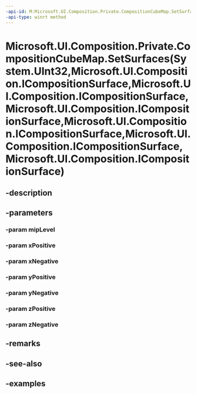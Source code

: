 ```yaml
---
-api-id: M:Microsoft.UI.Composition.Private.CompositionCubeMap.SetSurfaces(System.UInt32,Microsoft.UI.Composition.ICompositionSurface,Microsoft.UI.Composition.ICompositionSurface,Microsoft.UI.Composition.ICompositionSurface,Microsoft.UI.Composition.ICompositionSurface,Microsoft.UI.Composition.ICompositionSurface,Microsoft.UI.Composition.ICompositionSurface)
-api-type: winrt method
---
```


# Microsoft.UI.Composition.Private.CompositionCubeMap.SetSurfaces(System.UInt32,Microsoft.UI.Composition.ICompositionSurface,Microsoft.UI.Composition.ICompositionSurface,Microsoft.UI.Composition.ICompositionSurface,Microsoft.UI.Composition.ICompositionSurface,Microsoft.UI.Composition.ICompositionSurface,Microsoft.UI.Composition.ICompositionSurface)

<!--
public void SetSurfaces (uint mipLevel, Microsoft.UI.Composition.ICompositionSurface xPositive, Microsoft.UI.Composition.ICompositionSurface xNegative, Microsoft.UI.Composition.ICompositionSurface yPositive, Microsoft.UI.Composition.ICompositionSurface yNegative, Microsoft.UI.Composition.ICompositionSurface zPositive, Microsoft.UI.Composition.ICompositionSurface zNegative);
-->


## -description

## -parameters

### -param mipLevel

### -param xPositive

### -param xNegative

### -param yPositive

### -param yNegative

### -param zPositive

### -param zNegative

## -remarks

## -see-also

## -examples


